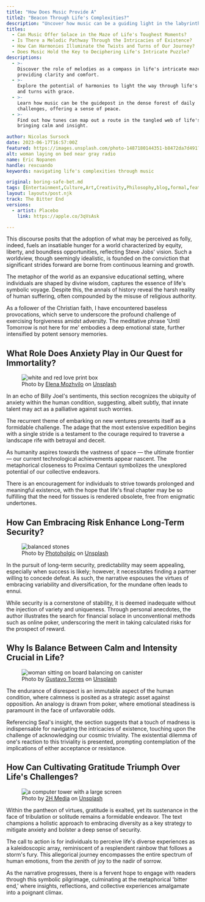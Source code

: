 ```yaml
---
title: "How Does Music Provide A"
title2: "Beacon Through Life's Complexities?"
description: "Uncover how music can be a guiding light in the labyrinth of life's complexities, offering solace and direction."
titles:
  - Can Music Offer Solace in the Maze of Life's Toughest Moments?
  - Is There a Melodic Pathway Through the Intricacies of Existence?
  - How Can Harmonies Illuminate the Twists and Turns of Our Journey?
  - Does Music Hold the Key to Deciphering Life's Intricate Puzzle?
descriptions:
  - >-
    Discover the role of melodies as a compass in life's intricate maze,
    providing clarity and comfort.
  - >-
    Explore the potential of harmonies to light the way through life's twists
    and turns with grace.
  - >-
    Learn how music can be the guidepost in the dense forest of daily
    challenges, offering a sense of peace.
  - >-
    Find out how tunes can map out a route in the tangled web of life's trials,
    bringing calm and insight.

author: Nicolas Sursock
date: 2023-06-17T16:57:00Z
featured: https://images.unsplash.com/photo-1487180144351-b8472da7d491?ixid=M3wzODQ3NjN8MHwxfHJhbmRvbXx8fHx8fHx8fDE2OTk3NzAxMTh8&ixlib=rb-4.0.3&auto=format&fit=crop&q=80
alt: woman laying on bed near gray radio
name: Eric Nopanen
handle: rexcuando
keywords: navigating life's complexities through music

original: boring-safe-bet.md
tags: [Entertainment,Culture,Art,Creativity,Philosophy,blog,formal,featured,processed]
layout: layouts/post.njk
track: The Bitter End
versions:
  - artist: Placebo
    link: https://apple.co/3qVsAsk

---
```


This discourse posits that the adoption of what may be perceived as folly, indeed, fuels an insatiable hunger for a world characterized by equity, liberty, and boundless opportunities, reflecting Steve Jobs' vision. Such a worldview, though seemingly idealistic, is founded on the conviction that significant strides forward are borne from continuous learning and growth.

The metaphor of the world as an expansive educational setting, where individuals are shaped by divine wisdom, captures the essence of life's symbolic voyage. Despite this, the annals of history reveal the harsh reality of human suffering, often compounded by the misuse of religious authority.

As a follower of the Christian faith, I have encountered baseless provocations, which serve to underscore the profound challenge of exercising forgiveness amidst adversity. The meditative phrase 'Until Tomorrow is not here for me' embodies a deep emotional state, further intensified by potent sensory memories.

## What Role Does Anxiety Play in Our Quest for Immortality?

<aside class="md:-mr-56 md:float-right w-full md:w-2/3 md:px-8">
  <figure>
    <img x-intersect.once="$el.src = !isMobile() ? $el.dataset.src + '&w=800&h=600' : $el.dataset.src + '&w=480&h=320'" class="rounded-lg" alt="white and red love print box" data-keyword="quest for immortality" data-src="https://images.unsplash.com/photo-1606482512676-255bf02be7cf?ixid=M3wzODQ3NjN8MHwxfHJhbmRvbXx8fHx8fHx8fDE2OTk3NzAxMTd8&ixlib=rb-4.0.3&auto=format&fit=crop&q=80">
    <figcaption class="text-center">
    Photo by <a href="https://unsplash.com/@miracleday?utm_source=crackingdacode&utm_medium=referral">Elena Mozhvilo</a> on <a href="https://unsplash.com/?utm_source=crackingdacode&utm_medium=referral">Unsplash</a>
    </figcaption>
  </figure>
</aside>
        
In an echo of Billy Joel's sentiments, this section recognizes the ubiquity of anxiety within the human condition, suggesting, albeit subtly, that innate talent may act as a palliative against such worries.

The recurrent theme of embarking on new ventures presents itself as a formidable challenge. The adage that the most extensive expedition begins with a single stride is a testament to the courage required to traverse a landscape rife with betrayal and deceit.

As humanity aspires towards the vastness of space — the ultimate frontier — our current technological achievements appear nascent. The metaphorical closeness to Proxima Centauri symbolizes the unexplored potential of our collective endeavors.

There is an encouragement for individuals to strive towards prolonged and meaningful existence, with the hope that life's final chapter may be so fulfilling that the need for tissues is rendered obsolete, free from enigmatic undertones.

## How Can Embracing Risk Enhance Long-Term Security?

<aside class="md:-ml-56 md:float-left w-full md:w-2/3 md:px-8">
  <figure>
    <img x-intersect.once="$el.src = !isMobile() ? $el.dataset.src + '&w=800&h=600' : $el.dataset.src + '&w=480&h=320'" class="rounded-lg" alt="balanced stones" data-keyword="enhancing long-term security" data-src="https://images.unsplash.com/photo-1541834167531-0db139a8d22d?ixid=M3wzODQ3NjN8MHwxfHJhbmRvbXx8fHx8fHx8fDE2OTk3NzAxMTd8&ixlib=rb-4.0.3&auto=format&fit=crop&q=80">
    <figcaption class="text-center">
    Photo by <a href="https://unsplash.com/@photoholgic?utm_source=crackingdacode&utm_medium=referral">Photoholgic</a> on <a href="https://unsplash.com/?utm_source=crackingdacode&utm_medium=referral">Unsplash</a>
    </figcaption>
  </figure>
</aside>
        
In the pursuit of long-term security, predictability may seem appealing, especially when success is likely; however, it necessitates finding a partner willing to concede defeat. As such, the narrative espouses the virtues of embracing variability and diversification, for the mundane often leads to ennui.

While security is a cornerstone of stability, it is deemed inadequate without the injection of variety and uniqueness. Through personal anecdotes, the author illustrates the search for financial solace in unconventional methods such as online poker, underscoring the merit in taking calculated risks for the prospect of reward.

## Why Is Balance Between Calm and Intensity Crucial in Life?

<aside class="md:-mr-56 md:float-right w-full md:w-2/3 md:px-8">
  <figure>
    <img x-intersect.once="$el.src = !isMobile() ? $el.dataset.src + '&w=800&h=600' : $el.dataset.src + '&w=480&h=320'" class="rounded-lg" alt="woman sitting on board balancing on canister" data-keyword="balance between calm and intensity" data-src="https://images.unsplash.com/photo-1541757089-314a0d7bdb59?ixid=M3wzODQ3NjN8MHwxfHJhbmRvbXx8fHx8fHx8fDE2OTk3NzAxMTd8&ixlib=rb-4.0.3&auto=format&fit=crop&q=80">
    <figcaption class="text-center">
    Photo by <a href="https://unsplash.com/@topspot?utm_source=crackingdacode&utm_medium=referral">Gustavo Torres</a> on <a href="https://unsplash.com/?utm_source=crackingdacode&utm_medium=referral">Unsplash</a>
    </figcaption>
  </figure>
</aside>
        
The endurance of disrespect is an immutable aspect of the human condition, where calmness is posited as a strategic asset against opposition. An analogy is drawn from poker, where emotional steadiness is paramount in the face of unfavorable odds.

Referencing Seal's insight, the section suggests that a touch of madness is indispensable for navigating the intricacies of existence, touching upon the challenge of acknowledging our cosmic triviality. The existential dilemma of one's reaction to this triviality is presented, prompting contemplation of the implications of either acceptance or resistance.

## How Can Cultivating Gratitude Triumph Over Life's Challenges?

<aside class="md:-ml-56 md:float-left w-full md:w-2/3 md:px-8">
  <figure>
    <img x-intersect.once="$el.src = !isMobile() ? $el.dataset.src + '&w=800&h=600' : $el.dataset.src + '&w=480&h=320'" class="rounded-lg" alt="a computer tower with a large screen" data-keyword="cultivating gratitude amidst challenges" data-src="https://images.unsplash.com/photo-1657818024461-f14324372afc?ixid=M3wzODQ3NjN8MHwxfHJhbmRvbXx8fHx8fHx8fDE2OTk3NzAxMTd8&ixlib=rb-4.0.3&auto=format&fit=crop&q=80">
    <figcaption class="text-center">
    Photo by <a href="https://unsplash.com/@2hmedia?utm_source=crackingdacode&utm_medium=referral">2H Media</a> on <a href="https://unsplash.com/?utm_source=crackingdacode&utm_medium=referral">Unsplash</a>
    </figcaption>
  </figure>
</aside>
        
Within the pantheon of virtues, gratitude is exalted, yet its sustenance in the face of tribulation or solitude remains a formidable endeavor. The text champions a holistic approach to embracing diversity as a key strategy to mitigate anxiety and bolster a deep sense of security.

The call to action is for individuals to perceive life's diverse experiences as a kaleidoscopic array, reminiscent of a resplendent rainbow that follows a storm's fury. This allegorical journey encompasses the entire spectrum of human emotions, from the zenith of joy to the nadir of sorrow.

As the narrative progresses, there is a fervent hope to engage with readers through this symbolic pilgrimage, culminating at the metaphorical 'bitter end,' where insights, reflections, and collective experiences amalgamate into a poignant climax.